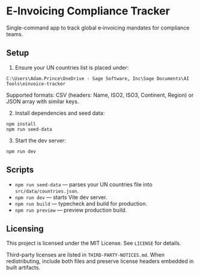 # E‑Invoicing Compliance Tracker

Single-command app to track global e‑invoicing mandates for compliance teams.

## Setup

1. Ensure your UN countries list is placed under:

```
C:\Users\Adam.Prince\OneDrive - Sage Software, Inc\Sage Documents\AI Tools\einvoice-tracker
```

Supported formats: CSV (headers: Name, ISO2, ISO3, Continent, Region) or JSON array with similar keys.

2. Install dependencies and seed data:

```
npm install
npm run seed-data
```

3. Start the dev server:

```
npm run dev
```

## Scripts

- `npm run seed-data` — parses your UN countries file into `src/data/countries.json`.
- `npm run dev` — starts Vite dev server.
- `npm run build` — typecheck and build for production.
- `npm run preview` — preview production build.

## Licensing

This project is licensed under the MIT License. See `LICENSE` for details.

Third-party licenses are listed in `THIRD-PARTY-NOTICES.md`. When redistributing, include both files and preserve license headers embedded in built artifacts.


